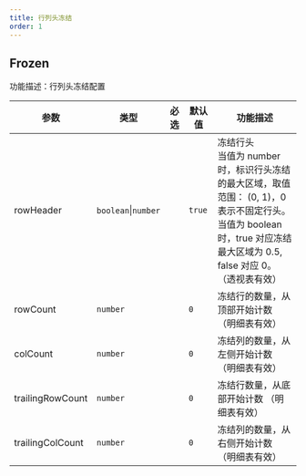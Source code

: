 ```yaml
---
title: 行列头冻结
order: 1
---
```


## Frozen

功能描述：行列头冻结配置

| 参数 | 类型 | 必选  | 默认值 | 功能描述 |
| -- | --- | --  | -- | --- |
| rowHeader | `boolean`\|`number` |  |   `true` | 冻结行头<br/>当值为 number 时，标识行头冻结的最大区域，取值范围： (0, 1)，0 表示不固定行头。<br/>当值为 boolean 时，true 对应冻结最大区域为 0.5, false 对应 0。<br/> （透视表有效） |
| rowCount | `number` |  |  `0`  | 冻结行的数量，从顶部开始计数 （明细表有效） |
| colCount | `number` |  |  `0`  | 冻结列的数量，从左侧开始计数 （明细表有效） |
| trailingRowCount | `number` |    | `0` | 冻结行数量，从底部开始计数 （明细表有效） |
| trailingColCount | `number` |   | `0` | 冻结列的数量，从右侧开始计数 （明细表有效） |

